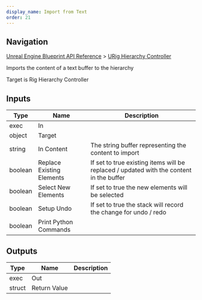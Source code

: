 ```yaml
---
display_name: Import from Text
order: 21
---
```

## Navigation

[Unreal Engine Blueprint API Reference](https://dev.epicgames.com/documentation/en-us/unreal-engine/BlueprintAPI) > [URig Hierarchy Controller](https://dev.epicgames.com/documentation/en-us/unreal-engine/BlueprintAPI/URigHierarchyController)

Imports the content of a text buffer to the hierarchy

Target is Rig Hierarchy Controller

## Inputs

| Type | Name | Description |
| --- | --- | --- |
| exec | In |  |
| object | Target |  |
| string | In Content | The string buffer representing the content to import |
| boolean | Replace Existing Elements | If set to true existing items will be replaced / updated with the content in the buffer |
| boolean | Select New Elements | If set to true the new elements will be selected |
| boolean | Setup Undo | If set to true the stack will record the change for undo / redo |
| boolean | Print Python Commands |  |

## Outputs

| Type | Name | Description |
| --- | --- | --- |
| exec | Out |  |
| struct | Return Value |  |
